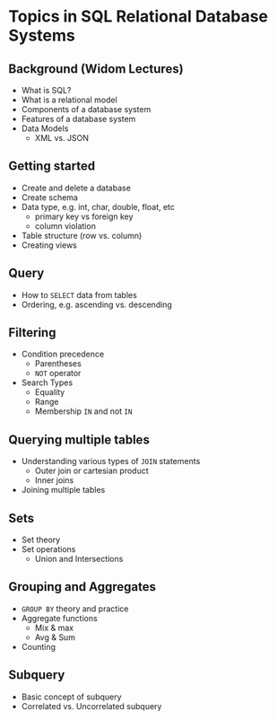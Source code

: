 # Topics in SQL Relational Database Systems

## Background (Widom Lectures)

- What is SQL?
- What is a relational model
- Components of a database system 
- Features of a database system 
- Data Models
  - XML vs. JSON 

## Getting started

- Create and delete a database
- Create schema
- Data type, e.g. int, char, double, float, etc
  - primary key vs foreign key
  - column violation
- Table structure (row vs. column)
- Creating views

## Query 

- How to `SELECT` data from tables
- Ordering, e.g. ascending vs. descending

## Filtering

- Condition precedence
  - Parentheses
  - `NOT` operator
- Search Types
  - Equality
  - Range
  - Membership `IN` and not `IN`

## Querying multiple tables

- Understanding various types of `JOIN` statements
  - Outer join or cartesian product
  - Inner joins
- Joining multiple tables

## Sets 

- Set theory
- Set operations
  - Union and Intersections

## Grouping and Aggregates

- `GROUP BY` theory and practice
- Aggregate functions
  - Mix & max
  - Avg & Sum
- Counting

## Subquery

- Basic concept of subquery
- Correlated vs. Uncorrelated subquery 
